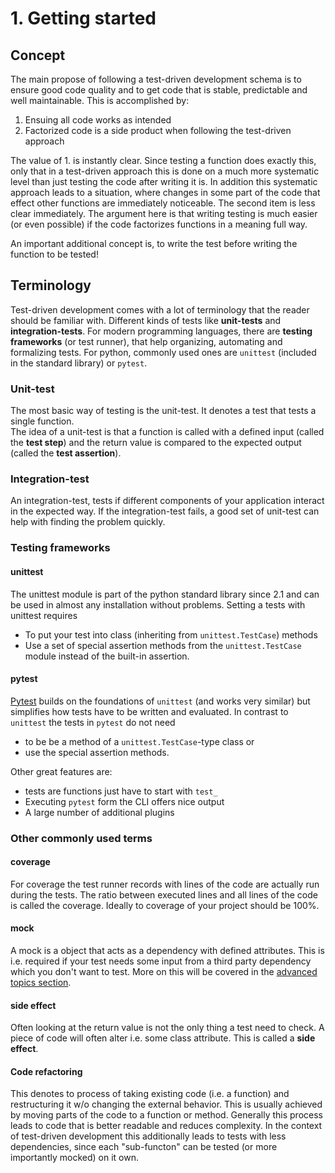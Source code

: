 # 1. Getting started

## Concept



The main propose of following a test-driven development schema is to ensure good code quality and to get code that is stable, predictable and well maintainable.
This is accomplished by:

1. Ensuing all code works as intended
2. Factorized code is a side product when following the test-driven approach

The value of 1. is instantly clear. Since testing a function does exactly this, only that in a test-driven approach this is done on a much more systematic level than just testing the code after writing it is. In addition this systematic approach leads to a situation, where changes in some part of the code that effect other functions are immediately noticeable.
The second item is less clear immediately. The argument here is that writing testing is much easier (or even possible) if the code factorizes functions in a meaning full way.

An important additional concept is, to write the test before writing the function to be tested!

## Terminology
Test-driven development comes with a lot of terminology that the reader should be familiar with. Different kinds of tests like **unit-tests** and **integration-tests**. 
For modern programming languages, there are **testing frameworks** (or test runner), that help organizing, automating and formalizing tests. For python, commonly used ones are `unittest` (included in the standard library) or `pytest`.

### Unit-test
The most basic way of testing is the unit-test. It denotes a test that tests a single function.     
The idea of a unit-test is that a function is called with a defined input (called the **test step**) and the return value is compared to the expected output (called the **test assertion**). 

### Integration-test
An integration-test, tests if different components of your application interact in the expected way. If the integration-test fails, a good set of unit-test can help with finding the problem quickly.

### Testing frameworks

#### unittest 
The unittest module is part of the python standard library since 2.1 and can be used in almost any installation without problems. Setting a tests with unittest requires 

- To put your test into class (inheriting from `unittest.TestCase`) methods 
- Use a set of special assertion methods from the `unittest.TestCase` module instead of the built-in assertion.


#### pytest
[Pytest](https://pytest.org/en/latest/) builds on the foundations of `unittest` (and works very similar) but simplifies how tests have to be written and evaluated. In contrast to `unittest` the tests in `pytest` do not need 

- to be be a method of a `unittest.TestCase`-type class or 
- use the special assertion methods.

Other great features are:

- tests are functions just have to start with `test_`
- Executing `pytest` form the CLI offers nice output 
- A large number of additional plugins

### Other commonly used terms

#### coverage
For coverage the test runner records with lines of the code are actually run during the tests. The ratio between executed lines and all lines of the code is called the coverage. Ideally to coverage of your project should be 100%.

#### mock
A mock is a object that acts as a dependency with defined attributes. This is i.e. required if your test needs some input from a third party dependency which you don't want to test. More on this will be covered in the [advanced topics section](advanced_topics.md).

#### side effect
Often looking at the return value is not the only thing a test need to check. A piece of code will often alter i.e. some class attribute. This is called a **side effect**.

#### Code refactoring
This denotes to process of taking existing code (i.e. a function) and restructuring it w/o changing the external behavior. This is usually achieved by moving parts of the code to a function or method. Generally this process leads to code that is better readable and reduces complexity. In the context of test-driven development this additionally leads to tests with less dependencies, since each "sub-functon" can be tested (or more importantly mocked) on it own.



